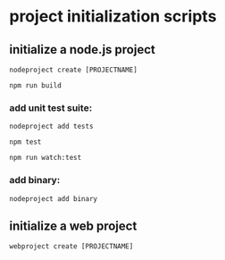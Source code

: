 # project initialization scripts

## initialize a node.js project

```
nodeproject create [PROJECTNAME]

npm run build
```

### add unit test suite:

```
nodeproject add tests

npm test

npm run watch:test
```

### add binary:

```
nodeproject add binary
```

## initialize a web project

```
webproject create [PROJECTNAME]
```
